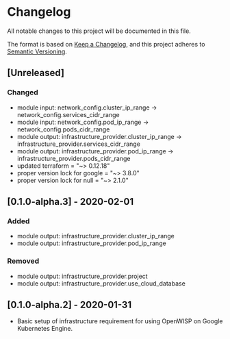 # Changelog

All notable changes to this project will be documented in this file.

The format is based on [Keep a Changelog](https://keepachangelog.com/en/1.0.0/),
and this project adheres to [Semantic Versioning](https://semver.org/spec/v2.0.0.html).

## [Unreleased]

### Changed
- module input: network_config.cluster_ip_range -> network_config.services_cidr_range
- module input: network_config.pod_ip_range -> network_config.pods_cidr_range
- module output: infrastructure_provider.cluster_ip_range -> infrastructure_provider.services_cidr_range
- module output: infrastructure_provider.pod_ip_range -> infrastructure_provider.pods_cidr_range
- updated terraform = "~> 0.12.18"
- proper version lock for google = "~> 3.8.0"
- proper version lock for null   = "~> 2.1.0"

## [0.1.0-alpha.3] - 2020-02-01

### Added
- module output: infrastructure_provider.cluster_ip_range
- module output: infrastructure_provider.pod_ip_range

### Removed
- module output: infrastructure_provider.project
- module output: infrastructure_provider.use_cloud_database

## [0.1.0-alpha.2] - 2020-01-31

- Basic setup of infrastructure requirement for using OpenWISP on Google Kubernetes Engine.
